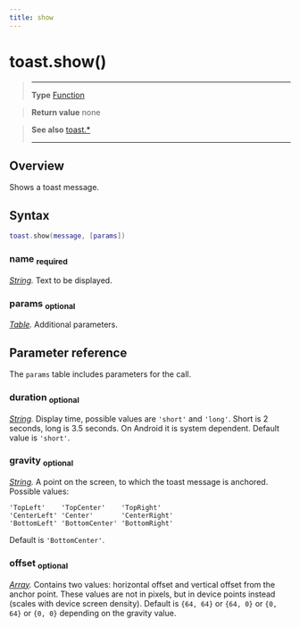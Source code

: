 ```yaml
---
title: show
---
```

# toast.show()

> --------------------- ------------------------------------------------------------------------------------------
> __Type__              [Function](https://docs.coronalabs.com/api/type/Function.html)

> __Return value__      none

> __See also__          [toast.*](/plugin/toast/)
> --------------------- ------------------------------------------------------------------------------------------

## Overview

Shows a toast message.

## Syntax
```lua
toast.show(message, [params])
```
### name <sub>required</sub>
_[String](https://docs.coronalabs.com/api/type/String.html)._ Text to be displayed.

### params <sub>optional</sub>
_[Table](https://docs.coronalabs.com/api/type/Table.html)._ Additional parameters.

## Parameter reference

The `params` table includes parameters for the call.

### duration <sub>optional</sub>
_[String](https://docs.coronalabs.com/api/type/String.html)._ Display time, possible values are `'short'` and `'long'`. Short is 2 seconds, long is 3.5 seconds. On Android it is system dependent. Default value is `'short'`.

### gravity <sub>optional</sub>
_[String](https://docs.coronalabs.com/api/type/String.html)._ A point on the screen, to which the toast message is anchored. Possible values:
```
'TopLeft'    'TopCenter'    'TopRight'
'CenterLeft' 'Center'       'CenterRight'
'BottomLeft' 'BottomCenter' 'BottomRight'
```
Default is `'BottomCenter'`.

### offset <sub>optional</sub>
_[Array](https://docs.coronalabs.com/api/type/Array.html)._ Contains two values: horizontal offset and vertical offset from the anchor point.
These values are not in pixels, but in device points instead (scales with device screen density). Default is `{64, 64}` or `{64, 0}` or `{0, 64}` or `{0, 0}` depending on the gravity value.
